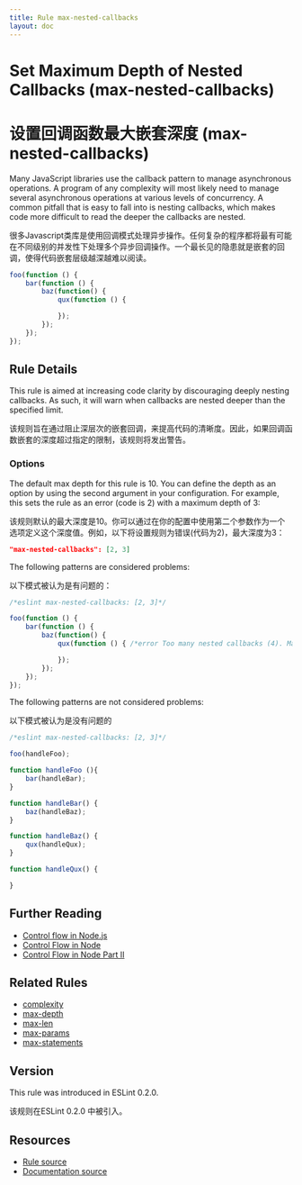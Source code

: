 ```yaml
---
title: Rule max-nested-callbacks
layout: doc
---
```

<!-- Note: No pull requests accepted for this file. See README.md in the root directory for details. -->
# Set Maximum Depth of Nested Callbacks (max-nested-callbacks)

# 设置回调函数最大嵌套深度 (max-nested-callbacks)

Many JavaScript libraries use the callback pattern to manage asynchronous operations. A program of any complexity will most likely need to manage several asynchronous operations at various levels of concurrency. A common pitfall that is easy to fall into is nesting callbacks, which makes code more difficult to read the deeper the callbacks are nested.

很多Javascript类库是使用回调模式处理异步操作。任何复杂的程序都将最有可能在不同级别的并发性下处理多个异步回调操作。一个最长见的隐患就是嵌套的回调，使得代码嵌套层级越深越难以阅读。

```js
foo(function () {
    bar(function () {
        baz(function() {
            qux(function () {

            });
        });
    });
});
```

## Rule Details

This rule is aimed at increasing code clarity by discouraging deeply nesting callbacks. As such, it will warn when callbacks are nested deeper than the specified limit.

该规则旨在通过阻止深层次的嵌套回调，来提高代码的清晰度。因此，如果回调函数嵌套的深度超过指定的限制，该规则将发出警告。

### Options

The default max depth for this rule is 10. You can define the depth as an option by using the second argument in your configuration. For example, this sets the rule as an error (code is 2) with a maximum depth of 3:

该规则默认的最大深度是10。你可以通过在你的配置中使用第二个参数作为一个选项定义这个深度值。例如，以下将设置规则为错误(代码为2)，最大深度为3：     

```json
"max-nested-callbacks": [2, 3]
```

The following patterns are considered problems:

以下模式被认为是有问题的：

```js
/*eslint max-nested-callbacks: [2, 3]*/

foo(function () {
    bar(function () {
        baz(function() {
            qux(function () { /*error Too many nested callbacks (4). Maximum allowed is 3.*/

            });
        });
    });
});
```

The following patterns are not considered problems:

以下模式被认为是没有问题的

```js
/*eslint max-nested-callbacks: [2, 3]*/

foo(handleFoo);

function handleFoo (){
    bar(handleBar);
}

function handleBar() {
    baz(handleBaz);
}

function handleBaz() {
    qux(handleQux);
}

function handleQux() {

}
```

## Further Reading

* [Control flow in Node.js](http://book.mixu.net/node/ch7.html)
* [Control Flow in Node](http://howtonode.org/control-flow)
* [Control Flow in Node Part II](http://howtonode.org/control-flow-part-ii)

## Related Rules

* [complexity](complexity)
* [max-depth](max-depth)
* [max-len](max-len)
* [max-params](max-params)
* [max-statements](max-statements)

## Version

This rule was introduced in ESLint 0.2.0.

该规则在ESLint 0.2.0 中被引入。

## Resources

* [Rule source](https://github.com/eslint/eslint/tree/master/lib/rules/max-nested-callbacks.js)
* [Documentation source](https://github.com/eslint/eslint/tree/master/docs/rules/max-nested-callbacks.md)

